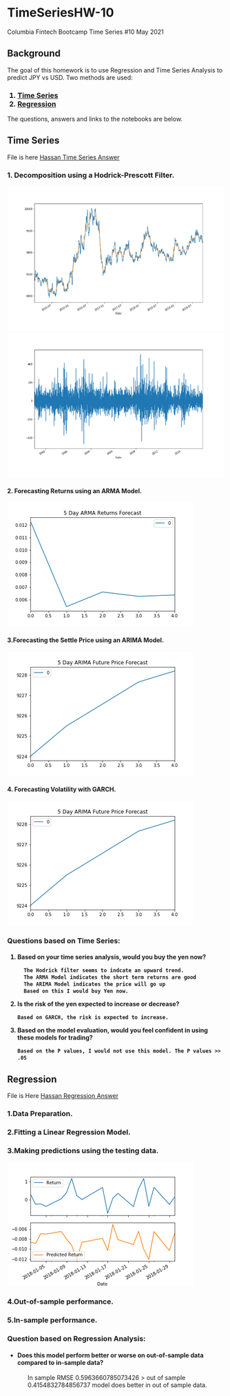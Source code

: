 # TimeSeriesHW-10
Columbia Fintech Bootcamp Time Series #10 May 2021


## Background
The goal of this homework is to use Regression and Time Series Analysis to predict JPY vs USD. Two methods are used:
 <ol>
  <h3>
    <li>
      <a href="#time-series">Time Series</a>
    </li>
      <li>
      <a href="#Regression">Regression</a>
    </li>
  </h3>
</ol> 
The questions, answers and links to the notebooks are below.



## Time Series
File is here
[Hassan Time Series Answer](ha_time_series.ipynb)
### 1. Decomposition using a Hodrick-Prescott Filter.
![Settle Price](Images/Settle_Price.png)
![Settle Price Noise](Images/Settel_Price_noise.png)
#### 2. Forecasting Returns using an ARMA Model.
![ARMA Model](Images/ARMA_forecast.png)
#### 3.Forecasting the Settle Price using an ARIMA Model.
![ARIMA Model](Images/ARIMA_forecast.png)
#### 4. Forecasting Volatility with GARCH.
![ARIMA Model](Images/ARIMA_forecast.png)



### Questions based on Time Series:

 <ol>
  <h4>
  <li>Based on your time series analysis, would you buy the yen now? </li>
      
      The Hodrick filter seems to indcate an upward trend.
      The ARMA Model indicates the short term returns are good
      The ARIMA Model indicates the price will go up
      Based on this I would buy Yen now.
      
  </li>

  <li>Is the risk of the yen expected to increase or decrease?</li>
     
    Based on GARCH, the risk is expected to increase.
    
  <li>Based on the model evaluation, would you feel confident in using these models for trading?</li>
      
    Based on the P values, I would not use this model. The P values >> .05
  </h4>
</ol> 


## Regression
File is Here
[Hassan Regression Answer](ha_regression.ipynb)
### 1.Data Preparation.
### 2.Fitting a Linear Regression Model.
### 3.Making predictions using the testing data.
![Regression Predictions](Images/Regression_Prediction.png)
### 4.Out-of-sample performance.
### 5.In-sample performance.     



### Question based on Regression Analysis:
 <ul>
     <h4>
         <li>
Does this model perform better or worse on out-of-sample data compared to in-sample data?
         </li>  
     </h4>
 <ul>

In sample RMSE 0.5963660785073426 > out of sample 0.4154832784856737 model does better in out of sample data. 